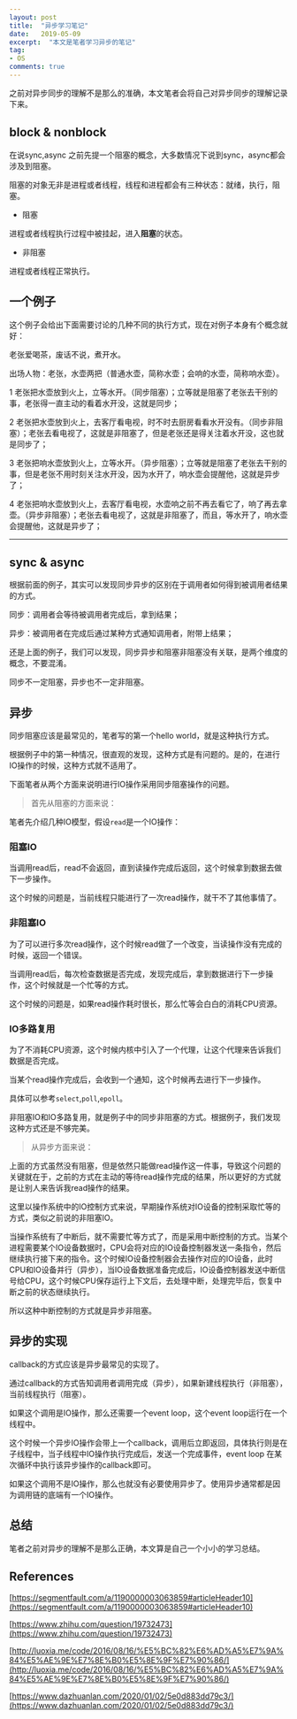 ```yaml
---
layout: post
title:  "异步学习笔记"
date:   2019-05-09
excerpt:  "本文是笔者学习异步的笔记"
tag:
- OS
comments: true
---
```


之前对异步同步的理解不是那么的准确，本文笔者会将自己对异步同步的理解记录下来。

## block & nonblock

在说sync,async 之前先提一个阻塞的概念，大多数情况下说到sync，async都会涉及到阻塞。

阻塞的对象无非是进程或者线程，线程和进程都会有三种状态：就绪，执行，阻塞。

- 阻塞

进程或者线程执行过程中被挂起，进入**阻塞**的状态。

- 非阻塞

进程或者线程正常执行。

## 一个例子

这个例子会给出下面需要讨论的几种不同的执行方式，现在对例子本身有个概念就好：

老张爱喝茶，废话不说，煮开水。

出场人物：老张，水壶两把（普通水壶，简称水壶；会响的水壶，简称响水壶）。

1 老张把水壶放到火上，立等水开。（同步阻塞）；立等就是阻塞了老张去干别的事，老张得一直主动的看着水开没，这就是同步；

2 老张把水壶放到火上，去客厅看电视，时不时去厨房看看水开没有。（同步非阻塞）；老张去看电视了，这就是非阻塞了，但是老张还是得关注着水开没，这也就是同步了；

3 老张把响水壶放到火上，立等水开。（异步阻塞）；立等就是阻塞了老张去干别的事，但是老张不用时刻关注水开没，因为水开了，响水壶会提醒他，这就是异步了；

4 老张把响水壶放到火上，去客厅看电视，水壶响之前不再去看它了，响了再去拿壶。（异步非阻塞）；老张去看电视了，这就是非阻塞了，而且，等水开了，响水壶会提醒他，这就是异步了；

---

## sync & async

根据前面的例子，其实可以发现同步异步的区别在于调用者如何得到被调用者结果的方式。

同步：调用者会等待被调用者完成后，拿到结果；

异步：被调用者在完成后通过某种方式通知调用者，附带上结果；

还是上面的例子，我们可以发现，同步异步和阻塞非阻塞没有关联，是两个维度的概念，不要混淆。

同步不一定阻塞，异步也不一定非阻塞。

## 异步

同步阻塞应该是最常见的，笔者写的第一个hello world，就是这种执行方式。

根据例子中的第一种情况，很直观的发现，这种方式是有问题的。是的，在进行IO操作的时候，这种方式就不适用了。

下面笔者从两个方面来说明进行IO操作采用同步阻塞操作的问题。

> 首先从阻塞的方面来说：

笔者先介绍几种IO模型，假设`read`是一个IO操作：

### 阻塞IO

当调用read后，read不会返回，直到读操作完成后返回，这个时候拿到数据去做下一步操作。

这个时候的问题是，当前线程只能进行了一次read操作，就干不了其他事情了。

### 非阻塞IO

为了可以进行多次read操作，这个时候read做了一个改变，当读操作没有完成的时候，返回一个错误。

当调用read后，每次检查数据是否完成，发现完成后，拿到数据进行下一步操作，这个时候就是一个忙等的方式。

这个时候的问题是，如果read操作耗时很长，那么忙等会白白的消耗CPU资源。

### IO多路复用

为了不消耗CPU资源，这个时候内核中引入了一个代理，让这个代理来告诉我们数据是否完成。

当某个read操作完成后，会收到一个通知，这个时候再去进行下一步操作。

具体可以参考`select`,`poll`,`epoll`。

非阻塞IO和IO多路复用，就是例子中的同步非阻塞的方式。根据例子，我们发现这种方式还是不够完美。

> 从异步方面来说：

上面的方式虽然没有阻塞，但是依然只能做read操作这一件事，导致这个问题的关键就在于，之前的方式在主动的等待read操作完成的结果，所以更好的方式就是让别人来告诉我read操作的结果。

这里以操作系统中的IO控制方式来说，早期操作系统对IO设备的控制采取忙等的方式，类似之前说的非阻塞IO。

当操作系统有了中断后，就不需要忙等方式了，而是采用中断控制的方式。当某个进程需要某个IO设备数据时，CPU会将对应的IO设备控制器发送一条指令，然后继续执行接下来的指令。这个时候IO设备控制器会去操作对应的IO设备，此时CPU和IO设备并行（异步），当IO设备数据准备完成后，IO设备控制器发送中断信号给CPU，这个时候CPU保存运行上下文后，去处理中断，处理完毕后，恢复中断之前的状态继续执行。

所以这种中断控制的方式就是异步非阻塞。

## 异步的实现

callback的方式应该是异步最常见的实现了。

通过callback的方式告知调用者调用完成（异步），如果新建线程执行（非阻塞），当前线程执行（阻塞）。

如果这个调用是IO操作，那么还需要一个event loop，这个event loop运行在一个线程中。

这个时候一个异步IO操作会带上一个callback，调用后立即返回，具体执行则是在子线程中，当子线程中IO操作执行完成后，发送一个完成事件，event loop 在某次循环中执行该异步操作的callback即可。

如果这个调用不是IO操作，那么也就没有必要使用异步了。使用异步通常都是因为调用链的底端有一个IO操作。

## 总结

笔者之前对异步的理解不是那么正确，本文算是自己一个小小的学习总结。

## References

[https://segmentfault.com/a/1190000003063859#articleHeader10](https://segmentfault.com/a/1190000003063859#articleHeader10)

[https://www.zhihu.com/question/19732473](https://www.zhihu.com/question/19732473)

[http://luoxia.me/code/2016/08/16/%E5%BC%82%E6%AD%A5%E7%9A%84%E5%AE%9E%E7%8E%B0%E5%8E%9F%E7%90%86/](http://luoxia.me/code/2016/08/16/%E5%BC%82%E6%AD%A5%E7%9A%84%E5%AE%9E%E7%8E%B0%E5%8E%9F%E7%90%86/)

[https://www.dazhuanlan.com/2020/01/02/5e0d883dd79c3/](https://www.dazhuanlan.com/2020/01/02/5e0d883dd79c3/)
